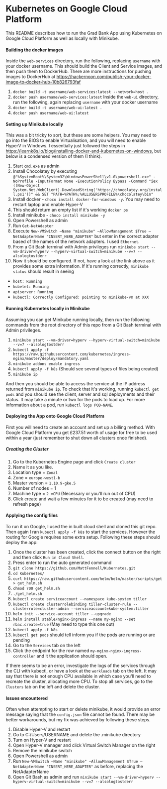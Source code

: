 # Kubernetes on Google Cloud Platform
This README describes how to run the Grad Bank App using Kubernetes on Google Cloud Platform as well as locally with Minikube.

#### Building the docker images
Inside the `web-services` directory, run the following, replacing `username` with your docker username. This should build the Client and Service images, and then push them to DockerHub. There are more instructions for pushing images to DockerHub at https://hackernoon.com/publish-your-docker-image-to-docker-hub-10b826793faf

  1. `docker build -t username/web-services:latest --network=host .`
  1. `docker push username/web-services:latest`
Inside the `web-ui` directory, run the following, again replacing `username` with your docker username
  1. `docker build -t username/web-ui:latest .`
  1. `docker push username/web-ui:latest`  
  
#### Setting up Minikube locally
This was a bit tricky to sort, but these are some helpers. You may need to go into the BIOS to enable Virtualisation, and you will need to enable HyperV in Windows. I essentially just followed the steps in https://learnk8s.io/blog/installing-docker-and-kubernetes-on-windows, but below is a condensed version of them (I think).

1. Start `cmd.exe` as admin
1. Install Chocolatey by executing `@"%SystemRoot%\System32\WindowsPowerShell\v1.0\powershell.exe" -NoProfile -InputFormat None -ExecutionPolicy Bypass -Command "iex ((New-Object System.Net.WebClient).DownloadString('https://chocolatey.org/install.ps1'))" && SET "PATH=%PATH%;%ALLUSERSPROFILE%\chocolatey\bin"`
1. Install docker - `choco install docker-for-windows -y`. You may need to restart laptop and enable Hyper-V
1. This should return an empty list if it's working `docker ps`
1. Install minikube - `choco install minikube -y`
1. Open Powershell as admin
1. Run `Get-NetAdapter`
1. Execute `New-VMSwitch –Name "minikube" –AllowManagement $True –NetAdapterName "INSERT_HERE_ADAPTER"` but enter in the correct adapter based of the names of the network adapters. I used `Ethernet`.
1. From a Git Bash terminal with Admin privileges run `minikube start --vm-driver=hyperv --hyperv-virtual-switch=minikube --v=7 --alsologtostderr`
1. Now it should be configured. If not, have a look at the link above as it provides some extra information. If it's running correctly, `minikube status` should result in seeing
  - `host: Running`
  - `kubelet: Running`
  - `apiserver: Running`
  - `kubectl: Correctly Configured: pointing to minikube-vm at XXX`


#### Running Kubernetes locally in Minikube
Assuming you can get Minikube running locally, then run the following commands from the root directory of this repo from a Git Bash terminal with Admin privileges. 

1.  `minikube start --vm-driver=hyperv --hyperv-virtual-switch=minikube --v=7 --alsologtostderr`
1.  `kubectl apply -f https://raw.githubusercontent.com/kubernetes/ingress-nginx/master/deploy/mandatory.yaml`
1.  `minikube addons enable ingress`
1.  `kubectl apply -f k8s` (Should see several types of files being created)
1.  `minikube ip`

And then you should be able to access the service at the IP address returned from `minikube ip`. To check that it's working, running `kubectl get pods` and you should see the client, server and sql deployments and their status. It may take a minute or two for the pods to load up. For more information about a pod, run `kubectl logs POD-NAME`.

#### Deploying the App onto Google Cloud Platform

First you will need to create an account and set up a billing method. With Google Cloud Platform you get £237.51 worth of usage for free to be used within a year (just remember to shut down all clusters once finished). 

##### Creating the Cluster
1. Go to the Kubernetes Engine page and click `Create cluster`
1. Name it as you like. 
1. Location type = `Zonal`
1. Zone = `europe-west1-b`
1. Master version = `1.10.9-gke.5`
1. Number of nodes = 1
1. Machine type = `2 vCPU` (Necessary or you'll run out of CPU)
1. Click create and wait a few minutes for it to be created (may need to refresh page)


#### Applying the config files
To run it on Google, I used the in built cloud shell and cloned this git repo. Then again I ran `kubectl apply -f k8s` to start the services. However the routing for Google requires some extra setup. Following these steps should deploy the app:

1. Once the cluster has been created, click the connect button on the right and then click `Run in Cloud Shell`.
1. Press enter to run the auto generated command
1. `git clone https://github.com/MattFennell/Kubernetes.git`
1. `cd Kubernetes/`
1. `curl https://raw.githubusercontent.com/helm/helm/master/scripts/get > get_helm.sh`
1. `chmod 700 get_helm.sh`
1. `./get_helm.sh`
1. `kubectl create serviceaccount --namespace kube-system tiller`
1. `kubectl create clusterrolebinding tiller-cluster-rule --clusterrole=cluster-admin --serviceaccount=kube-system:tiller`
1. `helm init --service-account tiller --upgrade`
1.  `helm install stable/nginx-ingress --name my-nginx --set rbac.create=true` (May need to type this one out)
1. `kubectl apply -f k8s`
1. `kubectl get pods` should tell inform you if the pods are running or are pending
1. Go to the `Services` tab on the left
1. Click the endpoint for the row named `my-nginx-nginx-ingress-controller` and it the application should open. 

If there seems to be an error, investigate the logs of the services through the CLI with kubectl, or have a look at the `workloads` tab on the left. It may say that there is not enough CPU available in which case you'll need to recreate the cluster, allocating more CPU. To stop all services, go to the `Clusters` tab on the left and delete the cluster.

#### Issues encountered
Often when attempting to start or delete minikube, it would provide an error message saying that the `config.json` file cannot be found. There may be better workarounds, but my fix was achieved by following these steps.

1. Disable Hyper-V and restart
1. Go to C:/Users/USERNAME and delete the .minikube directory
1. Turn on Hyper-V and restart
1. Open Hyper-V manager and click Virtual Switch Manager on the right
1. Remove the minikube switch
1. Open Powershell as admin
1. Run `New-VMSwitch –Name "minikube" –AllowManagement $True –NetAdapterName "INSERT_HERE_ADAPTER"` as before, replacing the NetAdapterName
1. Open Git Bash as admin and run `minikube start --vm-driver=hyperv --hyperv-virtual-switch=minikube --v=7 --alsologtostderr
`

